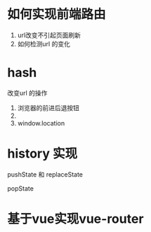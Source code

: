 # 如何实现前端路由
1. url改变不引起页面刷新
2. 如何检测url 的变化

# hash
改变url 的操作
1. 浏览器的前进后退按钮
2. <a></a>
3. window.location

# history 实现
pushState 和 replaceState

popState  

# 基于vue实现vue-router
